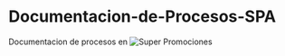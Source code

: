# Documentacion-de-Procesos-SPA

Documentacion de procesos en ![Super Promociones](https://github.com/SPAcayucan)
